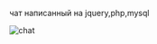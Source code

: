 чат написанный на jquery,php,mysql

![chat](https://github.com/tmmun/chat/assets/112685697/2afcaf2a-fb73-4e54-b1ea-4f19bf20853b)
